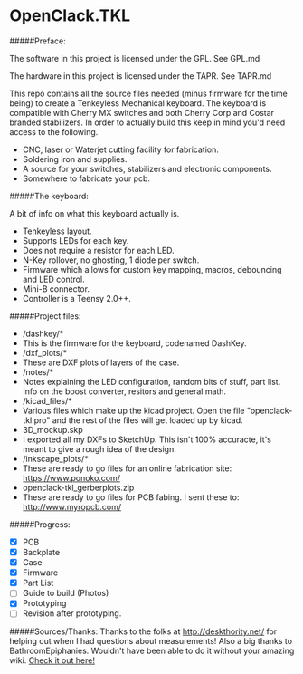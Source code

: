OpenClack.TKL
=========

#####Preface:

The software in this project is licensed under the GPL.  See GPL.md

The hardware in this project is licensed under the TAPR.  See TAPR.md

This repo contains all the source files needed (minus firmware for the time being) to create a Tenkeyless Mechanical keyboard.  The keyboard is compatible with Cherry MX switches and both Cherry Corp and Costar branded stabilizers.
In order to actually build this keep in mind you'd need access to the following.
- CNC, laser or Waterjet cutting facility for fabrication.
- Soldering iron and supplies.
- A source for your switches, stabilizers and electronic components.
- Somewhere to fabricate your pcb.

#####The keyboard:

A bit of info on what this keyboard actually is.
- Tenkeyless layout.
- Supports LEDs for each key.
- Does not require a resistor for each LED.
- N-Key rollover, no ghosting, 1 diode per switch.
- Firmware which allows for custom key mapping, macros, debouncing and LED control.
- Mini-B connector.
- Controller is a Teensy 2.0++.

#####Project files:

- /dashkey/*
 - This is the firmware for the keyboard, codenamed DashKey.
- /dxf_plots/*
 - These are DXF plots of layers of the case.
- /notes/*
 - Notes explaining the LED configuration, random bits of stuff, part list.  Info on the boost converter, resitors and general math.
- /kicad_files/*
 - Various files which make up the kicad project.  Open the file "openclack-tkl.pro" and the rest of the files will get loaded up by kicad.
- 3D_mockup.skp
 - I exported all my DXFs to SketchUp.  This isn't 100% accuracte, it's meant to give a rough idea of the design.
- /inkscape_plots/*
 - These are ready to go files for an online fabrication site: https://www.ponoko.com/
- openclack-tkl_gerberplots.zip
 - These are ready to go files for PCB fabing.  I sent these to: http://www.myropcb.com/
 
#####Progress:

- [X] PCB
- [X] Backplate 
- [X] Case
- [X] Firmware
- [X] Part List
- [ ] Guide to build (Photos)
- [X] Prototyping
- [ ] Revision after prototyping.

#####Sources/Thanks:
Thanks to the folks at http://deskthority.net/ for helping out when I had questions about measurements!
Also a big thanks to BathroomEpiphanies.  Wouldn't have been able to do it without your amazing wiki.
[Check it out here!](http://deskthority.net/wiki/KiCAD_keyboard_PCB_design_guide)